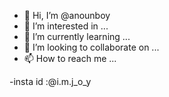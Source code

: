 - 👋 Hi, I’m @anounboy
- 👀 I’m interested in ...
- 🌱 I’m currently learning ...
- 💞️ I’m looking to collaborate on ...
- 📫 How to reach me ...

<!---
anounboy/anounboy is a ✨ special ✨ repository because its `README.md` (this file) appears on your GitHub profile.
You can click the Preview link to take a look at your changes.
--->
-insta id :@i.m.j_o_y
